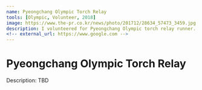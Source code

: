 ```yaml
---
name: Pyeongchang Olympic Torch Relay
tools: [Olympic, Volunteer, 2018]
image: https://www.the-pr.co.kr/news/photo/201712/28634_57473_3459.jpg
description: I volunteered for Pyeongchang Olympic torch relay runner.
<!-- external_url: https://www.google.com -->
---
```


# Pyeongchang Olympic Torch Relay

Description: TBD <br>